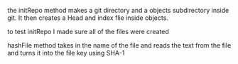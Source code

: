 the initRepo method makes a git directory and a objects subdirectory inside git. It then creates a Head and index flie inside objects.

to test initRepo I made sure all of the files were created

hashFile method takes in the name of the file and reads the text from the file and turns it into the file key using SHA-1